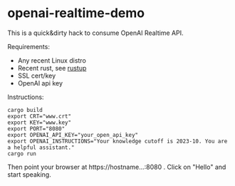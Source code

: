 # openai-realtime-demo

This is a quick&dirty hack to consume OpenAI Realtime API.

Requirements:
- Any recent Linux distro
- Recent rust, see [rustup](https://rustup.rs)
- SSL cert/key
- OpenAI api key

Instructions:

```
cargo build
export CRT="www.crt"
export KEY="www.key"
export PORT="8080"
export OPENAI_API_KEY="your_open_api_key"
export OPENAI_INSTRUCTIONS="Your knowledge cutoff is 2023-10. You are a helpful assistant."
cargo run
```

Then point your browser at https://hostname...:8080 . Click on "Hello" and start speaking.
